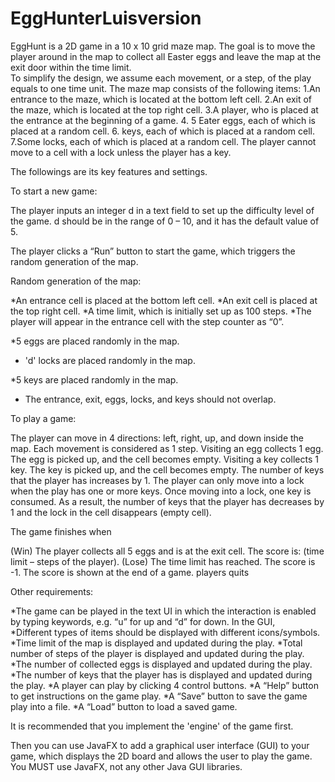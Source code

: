# EggHunterLuisversion
EggHunt is a 2D game in a 10 x 10 grid maze map. The goal is to move the player around in the map to collect all Easter eggs and leave the map at the exit door within the time limit.  
To simplify the design, we assume each movement, or a step, of the play equals to one time unit. The maze map consists of the following items: 
1.An entrance to the maze, which is located at the bottom left cell. 
2.An exit of the maze, which is located at the top right cell. 
3.A player, who is placed at the entrance at the beginning of a game. 
4. 5 Eater eggs, each of which is placed at a random cell. 
6. keys, each of which is placed at a random cell. 
7.Some locks, each of which is placed at a random cell. The player cannot move to a cell with a lock unless the player has a key. 

 

The followings are its key features and settings. 

To start a new game:  

The player inputs an integer d in a text field to set up the difficulty level of the game. d should be in the range of 0 – 10, and it has the default value of 5. 

The player clicks a “Run” button to start the game, which triggers the random generation of the map. 

 

Random generation of the map: 

*An entrance cell is placed at the bottom left cell. 
*An exit cell is placed at the top right cell. 
*A time limit, which is initially set up as 100 steps. 
*The player will appear in the entrance cell with the step counter as “0”. 

*5 eggs are placed randomly in the map. 

* 'd' locks are placed randomly in the map. 

*5 keys are placed randomly in the map. 

* The entrance, exit, eggs, locks, and keys should not overlap. 

 
To play a game: 

The player can move in 4 directions: left, right, up, and down inside the map. Each movement is considered as 1 step. 
Visiting an egg collects 1 egg. The egg is picked up, and the cell becomes empty. 
Visiting a key collects 1 key. The key is picked up, and the cell becomes empty. The number of keys that the player has increases by 1. 
The player can only move into a lock when the play has one or more keys. 
Once moving into a lock, one key is consumed. As a result, the number of keys that the player has decreases by 1 and the lock in the cell disappears (empty cell).  

The game finishes when  

(Win) The player collects all 5 eggs and is at the exit cell. The score is: (time limit – steps of the player). 
(Lose) The time limit has reached. The score is -1. 
The score is shown at the end of a game. 
players quits

 

Other requirements: 

*The game can be played in the text UI in which the interaction is enabled by typing keywords, e.g. “u” for up and “d” for down. 
In the GUI,  
*Different types of items should be displayed with different icons/symbols. 
*Time limit of the map is displayed and updated during the play. 
*Total number of steps of the player is displayed and updated during the play. 
*The number of collected eggs is displayed and updated during the play. 
*The number of keys that the player has is displayed and updated during the play. 
*A player can play by clicking 4 control buttons. 
*A “Help” button to get instructions on the game play. 
*A “Save” button to save the game play into a file. 
*A “Load” button to load a saved game. 

 
It is recommended that you implement the 'engine' of the game first. 

Then you can use JavaFX to add a graphical user interface (GUI) to your game, which displays the 2D board and allows the user to play the game.  
You MUST use JavaFX, not any other Java GUI libraries. 
